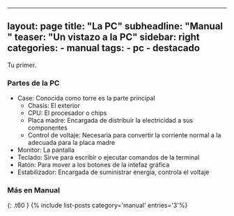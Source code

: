 <!--TODO: REHACER-->

---
layout: page
title:  "La PC"
subheadline:  "Manual "
teaser: "Un vistazo a la PC"
sidebar: right
categories:
    - manual
tags:
    - pc
    - destacado
---
Tu primer.

### Partes de la PC
* Case: Conocida como torre es la parte principal
  * Chasis: El exterior
  * CPU: El procesador o chips
  * Placa madre: Encargada de distribuir la electricidad a sus componentes
  * Control de voltaje: Necesaria para convertir la corriente normal a la adecuada para la placa madre
* Monitor: La pantalla
* Teclado: Sirve para escribir o ejecutar comandos de la terminal
* Ratón: Para mover a los botones de la intefaz gráfica
* Estabilizador: Encargada de suministrar energía, controla el voltaje

### Más en Manual
{: .t60 }
{% include list-posts category='manual' entries='3'%}
